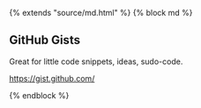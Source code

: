 {% extends "source/md.html" %}
{% block md %}

## GitHub Gists

Great for little code snippets, ideas, sudo-code.

https://gist.github.com/

{% endblock %}
